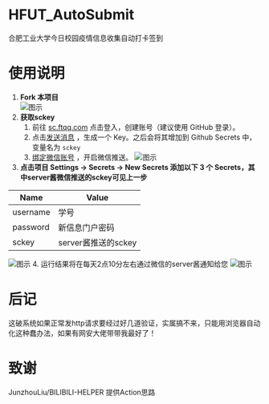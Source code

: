 # HFUT_AutoSubmit
合肥工业大学今日校园疫情信息收集自动打卡签到

# 使用说明

1. **Fork 本项目**  
   ![图示](https://cdn.jsdelivr.net/gh/qdddz/HFUT_AutoSubmit/docs/imgs/fork.jpg)   
2. **获取sckey**
   1. 前往 [sc.ftqq.com](http://sc.ftqq.com/3.version) 点击登入，创建账号（建议使用 GitHub 登录）。
   2. 点击[发送消息](http://sc.ftqq.com/?c=code) ，生成一个 Key。之后会将其增加到 Github Secrets 中，变量名为 `sckey`
   3. [绑定微信账号](http://sc.ftqq.com/?c=wechat&a=bind) ，开启微信推送。  ![图示](https://cdn.jsdelivr.net/gh/qdddz/HFUT_AutoSubmit/docs/imgs/serverpush.png)
3. **点击项目 Settings -> Secrets -> New Secrets 添加以下 3 个 Secrets，其中server酱微信推送的sckey可见上一步**
   
|Name|Value|
|-----|-----|
| username | 学号 |
| password | 新信息门户密码 |
| sckey | server酱推送的sckey |  

   ![图示](https://cdn.jsdelivr.net/gh/qdddz/HFUT_AutoSubmit/docs/imgs/secret.jpg)
4. 运行结果将在每天2点10分左右通过微信的server酱通知给您
   ![图示](https://cdn.jsdelivr.net/gh/qdddz/HFUT_AutoSubmit/docs/imgs/result.jpg)

# 后记
这破系统如果正常发http请求要经过好几道验证，实属搞不来，只能用浏览器自动化这种蠢办法，如果有网安大佬带带我最好了！

# 致谢
JunzhouLiu/BILIBILI-HELPER 提供Action思路